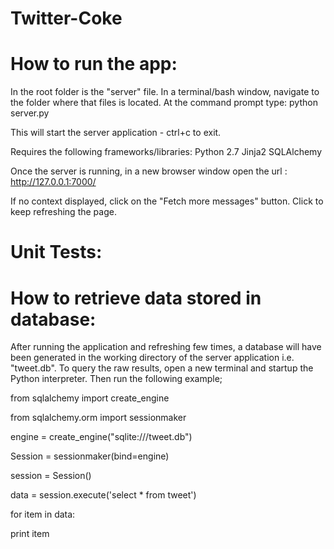 Twitter-Coke
============

How to run the app:
===================

In the root folder is the "server" file.
In a terminal/bash window, navigate to the folder where that files is located.
At the command prompt type:
python server.py

This will start the server application - ctrl+c to exit.

Requires the following frameworks/libraries:
Python 2.7
Jinja2
SQLAlchemy

Once the server is running, in a new browser window open the url : 
http://127.0.0.1:7000/

If no context displayed, click on the "Fetch more messages" button.
Click to keep refreshing the page.


Unit Tests:
===========


How to retrieve data stored in database:
========================================

After running the application and refreshing few times, a database will have been generated in the working directory of the server application i.e. "tweet.db".
To query the raw results, open a new terminal and startup the Python interpreter. Then run the following example;

from sqlalchemy import create_engine

from sqlalchemy.orm import sessionmaker

engine = create_engine("sqlite:///tweet.db")

Session = sessionmaker(bind=engine)

session = Session()

data = session.execute('select * from tweet')

for item in data:

   print item

   